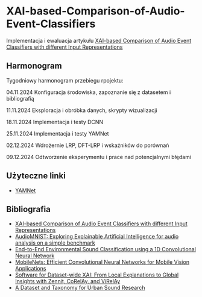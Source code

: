 # XAI-based-Comparison-of-Audio-Event-Classifiers
Implementacja i ewaluacja artykułu [XAI-based Comparison of Audio Event Classifiers with different Input Representations](https://dl.acm.org/doi/fullHtml/10.1145/3617233.3617265)

## Harmonogram
Tygodniowy harmonogram przebiegu rpojektu:

04.11.2024 Konfiguracja środowiska, zapoznanie się z datasetem i bibliografią

11.11.2024 Eksploracja i obróbka danych, skrypty wizualizacji

18.11.2024 Implementacja i testy DCNN

25.11.2024 Implementacja i testy YAMNet

02.12.2024 Wdrożernie LRP, DFT-LRP i wskaźników do porównań

09.12.2024 Odtworzenie eksperymentu i prace nad potencjalnymi błędami

## Użyteczne linki
* [YAMNet](https://github.com/tensorflow/models/tree/master/research/audioset/yamnet)

## Bibliografia
* [XAI-based Comparison of Audio Event Classifiers with different Input Representations](https://dl.acm.org/doi/fullHtml/10.1145/3617233.3617265)
* [AudioMNIST: Exploring Explainable Artificial Intelligence for audio analysis on a simple benchmark](https://www.sciencedirect.com/science/article/pii/S0016003223007536)
* [End-to-End Environmental Sound Classification using a 1D Convolutional Neural Network](https://arxiv.org/abs/1904.08990)
* [MobileNets: Efficient Convolutional Neural Networks for Mobile Vision Applications](https://arxiv.org/abs/1704.04861)
* [Software for Dataset-wide XAI: From Local Explanations to Global Insights with Zennit, CoRelAy, and ViRelAy](https://arxiv.org/abs/2106.13200)
* [A Dataset and Taxonomy for Urban Sound Research](https://www.justinsalamon.com/uploads/4/3/9/4/4394963/salamon_urbansound_acmmm14.pdf)
